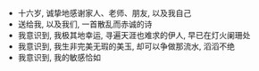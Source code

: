 - 十六岁, 诚挚地感谢家人、老师、朋友, 以及我自己
- 送给我, 以及我们, 一首散乱而赤诚的诗
- 我意识到, 我极其地幸运, 寻遍天涯也难求的伊人, 早已在灯火阑珊处
- 我意识到, 我生非完美无瑕的美玉, 却可以争做那流水, 滔滔不绝
- 我意识到, 我的敏感恰如